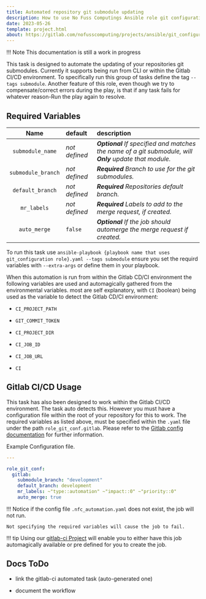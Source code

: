 ```yaml
---
title: Automated repository git submodule updating
description: How to use No Fuss Computings Ansible role git configuration tagged task, git submodules to update your repositories git submodules.
date: 2023-05-26
template: project.html
about: https://gitlab.com/nofusscomputing/projects/ansible/git_configuration
---
```


!!! Note
    This documentation is still a work in progress

This task is designed to automate the updating of your repositories git submodules. Currently it supports being run from CLI or within the Gitlab CI/CD environment. To specifically run this group of tasks define the tag `--tags submodule`. Another feature of this role, even though we try to compensate/correct errors during the play, is that if any task fails for whatever reason-Run the play again to resolve.


## Required Variables

| Name | default | description |
|:---:| :---|:---|
| `submodule_name` | *not defined* | ***Optional** If specified and matches the name of a git submodule, will **Only** update that module.* |
| `submodule_branch` | *not defined* | ***Required** Branch to use for the git submodules.* |
| `default_branch` | *not defined* | ***Required** Repositories default branch.* |
| `mr_labels` | *not defined* | ***Required** Labels to add to the merge request, if created.* |
| `auto_merge` | `false` | ***Optional** If the job should automerge the merge request if created.* |

To run this task use `ansible-playbook {playbook name that uses git_configuration role}.yaml --tags submodule` ensure you set the requird variables with `--extra-args` or define them in your playbook.


When this automation is run from within the Gitlab CD/CI environment the following variables are used and automagically gathered from the environmental variables. most are self explanatory, with `CI` (boolean) being used as the variable to detect the Gitlab CD/CI environment:

- `CI_PROJECT_PATH`

- `GIT_COMMIT_TOKEN`

- `CI_PROJECT_DIR`

- `CI_JOB_ID`

- `CI_JOB_URL`

- `CI`

## Gitlab CI/CD Usage

This task has also been designed to work within the Gitlab CI/CD environment. The task auto detects this. However you must have a configuration file within the root of your repository for this to work. The required variables as listed above, must be specified within the `.yaml` file under the path `role_git_conf.gitlab`. Please refer to the [Gitlab config documentation](gitlab.md#Configuration) for further information.

Example Configuration file. 

``` yaml title=".nfc_automation.yaml" linenums="1"
---

role_git_conf:
  gitlab:
    submodule_branch: "development"
    default_branch: development
    mr_labels: ~"type::automation" ~"impact::0" ~"priority::0"
    auto_merge: true

```

!!! Notice
    if the config file `.nfc_automation.yaml` does not exist, the job will not run.

    Not specifying the required variables will cause the job to fail.

!!! tip
    Using our [gitlab-ci Project](../gitlab-ci/index.md) will enable you to either have this job automagically available or pre defined for you to create the job.


## Docs ToDo

- link the gitlab-ci automated task (auto-generated one)

- document the workflow
